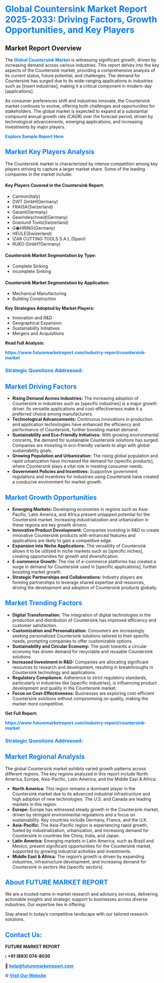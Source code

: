 <h1 style="color: #007BFF;">Global Countersink Market Report 2025-2033: Driving Factors, Growth Opportunities, and Key Players</h1>

<section id="overview">
<h2>Market Report Overview</h2>
<p>The <a href="https://www.futuremarketreport.com/industry-report/countersink-market" style="color: #007BFF; text-decoration: none;"><strong>Global Countersink Market</strong></a> is witnessing significant growth, driven by increasing demand across various industries. This report delves into the key aspects of the Countersink market, providing a comprehensive analysis of its current status, future potential, and challenges. The demand for Countersink has surged due to its wide-ranging applications in industries such as [insert industries], making it a critical component in modern-day [applications].</p>
<p>As consumer preferences shift and industries innovate, the Countersink market continues to evolve, offering both challenges and opportunities for stakeholders. The global market is expected to expand at a substantial compound annual growth rate (CAGR) over the forecast period, driven by technological advancements, emerging applications, and increasing investments by major players.</p>
</section>

<section id="overview">
<p><a href="https://www.futuremarketreport.com/request-sample/reportId=106112" style="color: #007BFF; text-decoration: none;"><strong>Explore Sample Report Here</strong></a></p>
</section>

<section id="key-players">
<h2 style="color: #007BFF;">Market Key Players Analysis</h2>
<p>The Countersink market is characterized by intense competition among key players striving to capture a larger market share. Some of the leading companies in the market include:</p>
<h4>Key Players Covered in the Countersink Report:</h4>
<ul><li>Carmon(Italy)</li><li>DWT GmbH(Germany)</li><li>FRAISA(Swizerland)</li><li>Garant(Germany)</li><li>Gewindeschneid(Germany)</li><li>Granlund Tools(Swizerland)</li><li>G�HRING(Germany)</li><li>HEULE(Swizerland)</li><li>IZAR CUTTING TOOLS S.A.L.(Spain)</li><li>RUKO GmbH?Germany)</li></ul>
<h4>Countersink Market Segmentation by Type:</h4>
<ul><li>Complete Sinking</li><li>Incomplete Sinking</li></ul>

<h4>Countersink Market Segmentation by Application:</h4>
<ul><li>Mechanical Manufacturing</li><li>Building Construction</li></ul>
<p><strong>Key Strategies Adopted by Market Players:</strong></p>
<ul>
<li>Innovation and R&D</li>
<li>Geographical Expansion</li>
<li>Sustainability Initiatives</li>
<li>Mergers and Acquisitions</li>
</ul>
</section>

<section>
<p><strong>Read Full Analysis: </strong></p><a href="https://www.futuremarketreport.com/industry-report/countersink-market" style="color: #007BFF; text-decoration: none;"><strong>https://www.futuremarketreport.com/industry-report/countersink-market</strong></a>
<h3 style="color: #007BFF;">Strategic Questions Addressed:</h3>
</section>

<section id="driving-factors">
<h2 style="color: #007BFF;">Market Driving Factors</h2>
<ul>
<li><strong>Rising Demand Across Industries:</strong> The increasing adoption of Countersink in industries such as [specific industries] is a major growth driver. Its versatile applications and cost-effectiveness make it a preferred choice among manufacturers.</li>
<li><strong>Technological Advancements:</strong> Continuous innovations in production and application technologies have enhanced the efficiency and performance of Countersink, further boosting market demand.</li>
<li><strong>Sustainability and Eco-Friendly Initiatives:</strong> With growing environmental concerns, the demand for sustainable Countersink solutions has surged. Companies are investing in eco-friendly variants to align with global sustainability goals.</li>
<li><strong>Growing Population and Urbanization:</strong> The rising global population and rapid urbanization have increased the demand for [specific products], where Countersink plays a vital role in meeting consumer needs.</li>
<li><strong>Government Policies and Incentives:</strong> Supportive government regulations and incentives for industries using Countersink have created a conducive environment for market growth.</li>
</ul>
</section>

<section id="growth-opportunities">
<h2 style="color: #007BFF;">Market Growth Opportunities</h2>
<ul>
<li><strong>Emerging Markets:</strong> Developing economies in regions such as Asia-Pacific, Latin America, and Africa present untapped potential for the Countersink market. Increasing industrialization and urbanization in these regions are key growth drivers.</li>
<li><strong>Innovative Product Development:</strong> Companies investing in R&D to create innovative Countersink products with enhanced features and applications are likely to gain a competitive edge.</li>
<li><strong>Expansion into Niche Applications:</strong> The versatility of Countersink allows it to be utilized in niche markets such as [specific niches], creating opportunities for growth and diversification.</li>
<li><strong>E-commerce Growth:</strong> The rise of e-commerce platforms has created a surge in demand for Countersink used in [specific applications], further boosting market growth.</li>
<li><strong>Strategic Partnerships and Collaborations:</strong> Industry players are forming partnerships to leverage shared expertise and resources, driving the development and adoption of Countersink products globally.</li>
</ul>
</section>

<section id="trending-factors">
<h2 style="color: #007BFF;">Market Trending Factors</h2>
<ul>
<li><strong>Digital Transformation:</strong> The integration of digital technologies in the production and distribution of Countersink has improved efficiency and customer satisfaction.</li>
<li><strong>Customization and Personalization:</strong> Consumers are increasingly seeking personalized Countersink solutions tailored to their specific needs, prompting companies to offer customizable options.</li>
<li><strong>Sustainability and Circular Economy:</strong> The push towards a circular economy has driven demand for recyclable and reusable Countersink solutions.</li>
<li><strong>Increased Investment in R&D:</strong> Companies are allocating significant resources to research and development, resulting in breakthroughs in Countersink technology and applications.</li>
<li><strong>Regulatory Compliance:</strong> Adherence to strict regulatory standards, particularly in industries like [specific industries], is influencing product development and quality in the Countersink market.</li>
<li><strong>Focus on Cost-Effectiveness:</strong> Businesses are exploring cost-efficient Countersink solutions without compromising on quality, making the market more competitive.</li>
</ul>
</section>

<section>
<p><strong>Get Full Report: </strong></p><a href="https://www.futuremarketreport.com/industry-report/countersink-market" style="color: #007BFF; text-decoration: none;"><strong>https://www.futuremarketreport.com/industry-report/countersink-market</strong></a>
<h3 style="color: #007BFF;">Strategic Questions Addressed:</h3>
</section>


<section id="regional-analysis">
<h2 style="color: #007BFF;">Market Regional Analysis</h2>
<p>The global Countersink market exhibits varied growth patterns across different regions. The key regions analyzed in this report include North America, Europe, Asia-Pacific, Latin America, and the Middle East & Africa:</p>
<ul>
<li><strong>North America:</strong> This region remains a dominant player in the Countersink market due to its advanced industrial infrastructure and high adoption of new technologies. The U.S. and Canada are leading markets in this region.</li>
<li><strong>Europe:</strong> Europe has witnessed steady growth in the Countersink market, driven by stringent environmental regulations and a focus on sustainability. Key countries include Germany, France, and the U.K.</li>
<li><strong>Asia-Pacific:</strong> The Asia-Pacific region is experiencing rapid growth, fueled by industrialization, urbanization, and increasing demand for Countersink in countries like China, India, and Japan.</li>
<li><strong>Latin America:</strong> Emerging markets in Latin America, such as Brazil and Mexico, present significant opportunities for the Countersink market, supported by growing industrial activities and investments.</li>
<li><strong>Middle East & Africa:</strong> The region’s growth is driven by expanding industries, infrastructure development, and increasing demand for Countersink in sectors like [specific sectors].</li>
</ul>
</section>

<footer>
<h2 style="color: #007BFF;">About FUTURE MARKET REPORT</h2>
<p>We are a trusted name in market research and advisory services, delivering actionable insights and strategic support to businesses across diverse industries. Our expertise lies in offering:</p>

<p>Stay ahead in today’s competitive landscape with our tailored research solutions.</p>

<h2 style="color: #007BFF;">Contact Us:</h2>
<p><strong>FUTURE MARKET REPORT</strong></p>
<p>📞 <strong>+91 (883) 074-8030</strong></p>
<p>📧 <strong><a href="mailto:help@futuremarketreport.com" style="color: #007BFF;">help@futuremarketreport.com</a></strong></p>
<p>🌐 <strong><a href="https://www.futuremarketreport.com/" style="color: #007BFF;">Visit Our Website</a></strong></p>
</footer>